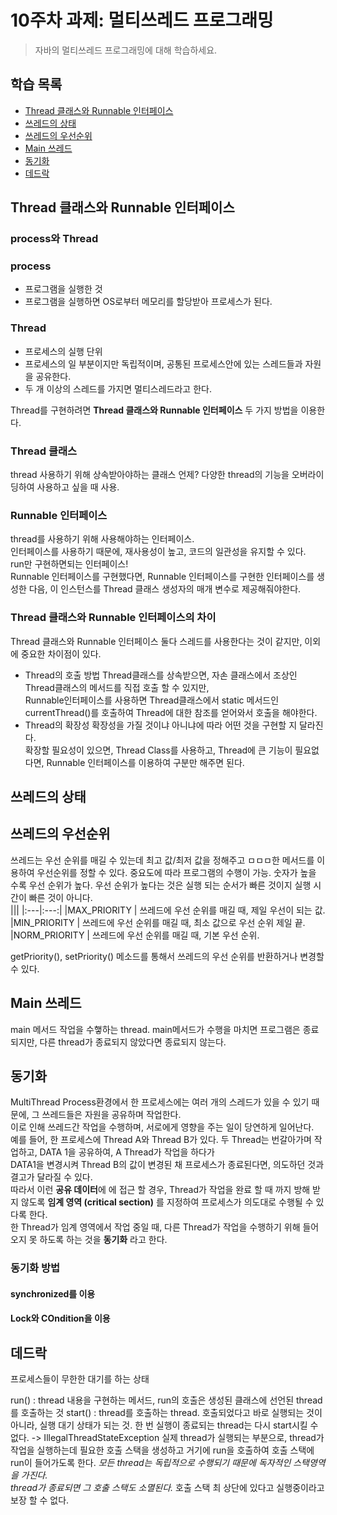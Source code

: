 # 10주차 과제: 멀티쓰레드 프로그래밍
> 자바의 멀티쓰레드 프로그래밍에 대해 학습하세요.

## 학습 목록 
- [Thread 클래스와 Runnable 인터페이스](#Thread_클래스와_Runnable_인터페이스)
- [쓰레드의 상태](#쓰레드의_상태)
- [쓰레드의 우선순위](#쓰레드의_우선순위)
- [Main 쓰레드](#Main_쓰레드)
- [동기화](#동기화)
- [데드락](#데드락)
## Thread 클래스와 Runnable 인터페이스
### process와 Thread
### process
 - 프로그램을 실행한 것  
 - 프로그램을 실행하면 OS로부터 메모리를 할당받아 프로세스가 된다.
### Thread 
 - 프로세스의 실행 단위  
 - 프로세스의 일 부분이지만 독립적이며, 공통된 프로세스안에 있는 스레드들과 자원을 공유한다.
 - 두 개 이상의 스레드를 가지면 멀티스레드라고 한다.

Thread를 구현하려면 **Thread 클래스와 Runnable 인터페이스** 두 가지 방법을 이용한다.
### Thread 클래스
thread 사용하기 위해 상속받아야하는 클래스
언제? 다양한 thread의 기능을 오버라이딩하여 사용하고 싶을 때 사용.
### Runnable 인터페이스
thread를 사용하기 위해 사용해야하는 인터페이스.  
인터페이스를 사용하기 때문에, 재사용성이 높고, 코드의 일관성을 유지할 수 있다.  
run만 구현하면되는 인터페이스!  
Runnable 인터페이스를 구현했다면, Runnable 인터페이스를 구현한 인터페이스를 생성한 다음, 이 인스턴스를 Thread 클래스 생성자의 매개 변수로 제공해줘야한다.  
### Thread 클래스와 Runnable 인터페이스의 차이
Thread 클래스와 Runnable 인터페이스 둘다 스레드를 사용한다는 것이 같지만, 이외에 중요한 차이점이 있다.
 - Thread의 호출 방법
 Thread클래스를 상속받으면, 자손 클래스에서 조상인 Thread클래스의 메서드를 직접 호출 할 수 있지만,  
Runnable인터페이스를 사용하면 Thread클래스에서 static 메서드인 currentThread()를 호출하여 Thread에 대한 참조를 얻어와서 호출을 해야한다.  
 - Thread의 확장성
 확장성을 가질 것이냐 아니냐에 따라 어떤 것을 구현할 지 달라진다.  
 확장할 필요성이 있으면, Thread  Class를 사용하고, Thread에 큰 기능이 필요없다면, Runnable 인터페이스를 이용하여 구분만 해주면 된다.

## 쓰레드의 상태

## 쓰레드의 우선순위
쓰레드는 우선 순위를 매길 수 있는데 최고 값/최저 값을 정해주고 ㅁㅁㅁ한 메서드를 이용하여 우선순위를 정할 수 있다.
중요도에 따라 프로그램의 수행이 가능.
숫자가 높을 수록 우선 순위가 높다. 우선 순위가 높다는 것은 실행 되는 순서가 빠른 것이지 실행 시간이 빠른 것이 아니다.  
|||
|:---|:---:|
|MAX_PRIORITY | 쓰레드에 우선 순위를 매길 때, 제일 우선이 되는 값.  
|MIN_PRIORITY | 쓰레드에 우선 순위를 매길 때, 최소 값으로 우선 순위 제일 끝.  
|NORM_PRIORITY | 쓰레드에 우선 순위를 매길 때, 기본 우선 순위.  


getPriority(), setPriority() 메소드를 통해서 쓰레드의 우선 순위를 반환하거나 변경할 수 있다.
## Main 쓰레드
main 메서드 작업을 수햏하는 thread.
main메서드가 수행을 마치면 프로그램은 종료되지만, 다른 thread가 종료되지 않았다면 종료되지 않는다.
## 동기화
MultiThread Process환경에서 한 프로세스에는 여러 개의 스레드가 있을 수 있기 때문에, 그 쓰레드들은 자원을 공유하며 작업한다.  
이로 인해 쓰레드간 작업을 수행하며, 서로에게 영향을 주는 일이 당연하게 일어난다.  
  예를 들어, 한 프로세스에 Thread A와 Thread B가 있다. 두 Thread는 번갈아가며 작업하고, DATA 1을 공유하여, A Thread가 작업을 하다가   
DATA1을 변경시켜 Thread B의 값이 변경된 채 프로세스가 종료된다면, 의도하던 것과 결고가 달라질 수 있다.  
따라서 이런 **공유 데이터**에 에 접근 할 경우, Thread가 작업을 완료 할 때 까지 방해 받지 않도록 **임계 영역 (critical section)** 를 지정하여 프로세스가 의도대로 수행될 수 있다록 한다.  
한 Thread가 임계 영역에서 작업 중일 때, 다른 Thread가 작업을 수행하기 위해 들어오지 못 하도록 하는 것을 **동기화** 라고 한다.  
### 동기화 방법
#### synchronized를 이용
#### Lock와 COndition을 이용

## 데드락
프로세스들이 무한한 대기를 하는 상태




run() : thread 내용을 구현하는 메서드, run의 호출은 생성된 클래스에 선언된 thread를 호출하는 것
start() : thread를 호출하는 thread.
호출되었다고 바로 실행되는 것이 아니라, 실행 대기 상태가 되는 것.
한 번 실행이 종료되는 thread는 다시 start시킬 수 없다. -> IllegalThreadStateException
실제 thread가 실행되는 부분으로, thread가 작업을 실행하는데 필요한 호출 스택을 생성하고 거기에 run을 호출하여 호출 스택에 run이 들어가도록 한다.
*모든 thread는 독립적으로 수행되기 때문에 독자적인 스택영역을 가진다.  
thread가 종료되면 그 호출 스택도 소멸된다.*
호출 스택 최 상단에 있다고 실행중이라고 보장 할 수 없다.
